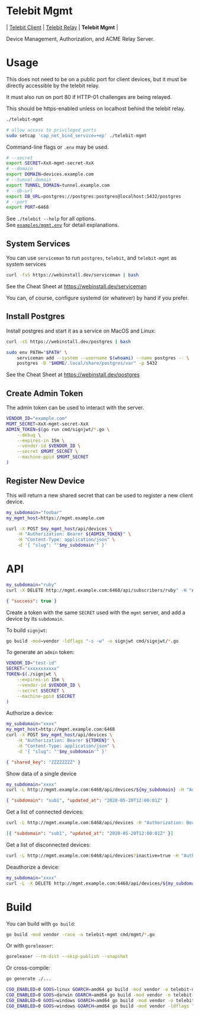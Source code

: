 # Telebit Mgmt

| [Telebit Client](../../) | [Telebit Relay](../telebit) | **Telebit Mgmt** |

Device Management, Authorization, and ACME Relay Server.

# Usage

This does not need to be on a public port for client devices,
but it must be directly accessible by the telebit relay.

It must also run on port 80 if HTTP-01 challenges are being relayed.

This should be https-enabled unless on localhost behind the telebit relay.

```bash
./telebit-mgmt
```

```bash
# allow access to privileged ports
sudo setcap 'cap_net_bind_service=+ep' ./telebit-mgmt
```

Command-line flags or `.env` may be used.

```bash
# --secret
export SECRET=XxX-mgmt-secret-XxX
# --domain
export DOMAIN=devices.example.com
# --tunnel-domain
export TUNNEL_DOMAIN=tunnel.example.com
# --db-url
export DB_URL=postgres://postgres:postgres@localhost:5432/postgres
# --port
export PORT=6468
```

See `./telebit --help` for all options. \
See [`examples/mgmt.env`][mgmt-env] for detail explanations.

[mgmt-env]: /../../examples/mgmt.env

## System Services

You can use `serviceman` to run `postgres`, `telebit`, and `telebit-mgmt` as system services

```bash
curl -fsS https://webinstall.dev/serviceman | bash
```

See the Cheat Sheet at https://webinstall.dev/serviceman

You can, of course, configure systemd (or whatever) by hand if you prefer.

## Install Postgres

Install postgres and start it as a service on MacOS and Linux:

```bash
curl -sS https://webinstall.dev/postgres | bash
```

```bash
sudo env PATH="$PATH" \
    serviceman add --system --username $(whoami) --name postgres -- \
    postgres -D "$HOME/.local/share/postgres/var" -p 5432
```

See the Cheat Sheet at https://webinstall.dev/postgres

## Create Admin Token

The admin token can be used to interact with the server.

```bash
VENDOR_ID="example.com"
MGMT_SECRET=XxX-mgmt-secret-XxX
ADMIN_TOKEN=$(go run cmd/signjwt/*.go \
    --debug \
    --expires-in 15m \
    --vendor-id $VENDOR_ID \
    --secret $MGMT_SECRET \
    --machine-ppid $MGMT_SECRET
)
```

## Register New Device

This will return a new shared secret that can be used to register a new client device.

```bash
my_subdomain="foobar"
my_mgmt_host=https://mgmt.example.com

curl -X POST $my_mgmt_host/api/devices \
    -H "Authorization: Bearer ${ADMIN_TOKEN}" \
    -H "Content-Type: application/json" \
    -d '{ "slug": "'$my_subdomain'" }'
```

# API

```bash
my_subdomain="ruby"
curl -X DELETE http://mgmt.example.com:6468/api/subscribers/ruby" -H "Authorization: Bearer ${TOKEN}"
```

```json
{ "success": true }
```

Create a token with the same `SECRET` used with the `mgmt` server,
and add a device by its `subdomain`.

To build `signjwt`:

```bash
go build -mod=vendor -ldflags "-s -w" -o signjwt cmd/signjwt/*.go
```

To generate an `admin` token:

```bash
VENDOR_ID="test-id"
SECRET="xxxxxxxxxxx"
TOKEN=$(./signjwt \
    --expires-in 15m \
    --vendor-id $VENDOR_ID \
    --secret $SECRET \
    --machine-ppid $SECRET
)
```

Authorize a device:

```bash
my_subdomain="xxxx"
my_mgmt_host=http://mgmt.example.com:6468
curl -X POST $my_mgmt_host/api/devices \
    -H "Authorization: Bearer ${TOKEN}" \
    -H "Content-Type: application/json" \
    -d '{ "slug": "'$my_subdomain'" }'
```

```json
{ "shared_key": "ZZZZZZZZ" }
```

Show data of a single device

```bash
my_subdomain="xxxx"
curl -L http://mgmt.example.com:6468/api/devices/${my_subdomain} -H "Authorization: Bearer ${TOKEN}"
```

```json
{ "subdomain": "sub1", "updated_at": "2020-05-20T12:00:01Z" }
```

Get a list of connected devices:

```bash
curl -L http://mgmt.example.com:6468/api/devices -H "Authorization: Bearer ${TOKEN}"
```

```json
[{ "subdomain": "sub1", "updated_at": "2020-05-20T12:00:01Z" }]
```

Get a list of disconnected devices:

```bash
curl -L http://mgmt.example.com:6468/api/devices?inactive=true -H "Authorization: Bearer ${TOKEN}"
```

Deauthorize a device:

```bash
my_subdomain="xxxx"
curl -L -X DELETE http://mgmt.example.com:6468/api/devices/${my_subdomain} -H "Authorization: Bearer ${TOKEN}"
```

# Build

You can build with `go build`:

```bash
go build -mod vendor -race -o telebit-mgmt cmd/mgmt/*.go
```

Or with `goreleaser`:

```bash
goreleaser --rm-dist --skip-publish --snapshot
```

Or cross-compile:

```bash
go generate ./...

CGO_ENABLED=0 GOOS=linux GOARCH=amd64 go build -mod vendor -o telebit-mgmt-linux ./cmd/mgmt/*.go
CGO_ENABLED=0 GOOS=darwin GOARCH=amd64 go build -mod vendor -o telebit-mgmt-macos ./cmd/mgmt/*.go
CGO_ENABLED=0 GOOS=windows GOARCH=amd64 go build -mod vendor -o telebit-mgmt-windows-debug.exe ./cmd/mgmt/*.go
CGO_ENABLED=0 GOOS=windows GOARCH=amd64 go build -mod vendor -ldflags "-H windowsgui" -o telebit-mgmt-windows.exe ./cmd/mgmt/*.go
```
